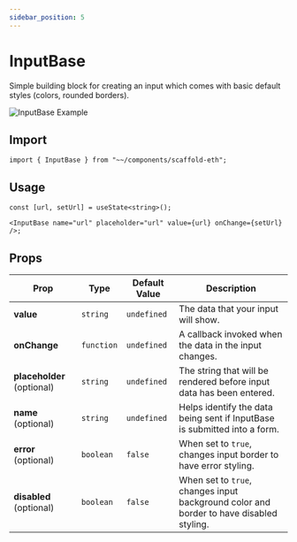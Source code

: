 ```yaml
---
sidebar_position: 5
---
```


# InputBase

Simple building block for creating an input which comes with basic default styles (colors, rounded borders).

![InputBase Example](/img/inputBase.png)

## Import

```tsx
import { InputBase } from "~~/components/scaffold-eth";
```

## Usage

```tsx
const [url, setUrl] = useState<string>();

<InputBase name="url" placeholder="url" value={url} onChange={setUrl} />;
```

## Props

| Prop                       | Type       | Default Value | Description                                                                            |
| -------------------------- | ---------- | ------------- | -------------------------------------------------------------------------------------- |
| **value**                  | `string`   | `undefined`   | The data that your input will show.                                                    |
| **onChange**               | `function` | `undefined`   | A callback invoked when the data in the input changes.                                 |
| **placeholder** (optional) | `string`   | `undefined`   | The string that will be rendered before input data has been entered.                   |
| **name** (optional)        | `string`   | `undefined`   | Helps identify the data being sent if InputBase is submitted into a form.              |
| **error** (optional)       | `boolean`  | `false`       | When set to `true`, changes input border to have error styling.                         |
| **disabled** (optional)    | `boolean`  | `false`       | When set to `true`, changes input background color and border to have disabled styling. |
